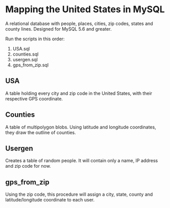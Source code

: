 # Mapping the United States in MySQL

A relational database with people, places, cities, zip codes, states and county lines. Designed for MySQL 5.6 and greater. 

Run the scripts in this order:
1. USA.sql
2. counties.sql
3. usergen.sql
4. gps_from_zip.sql

## USA 
A table holding every city and zip code in the United States, with their respective GPS coordinate. 

## Counties
A table of multipolygon blobs. Using latitude and longitude coordinates, they draw the outline of counties. 

## Usergen
Creates a table of random people. It will contain only a name, IP address and zip code for now.

## gps_from_zip
Using the zip code, this procedure will assign a city, state, county and latitude/longitude coordinate to each user.
